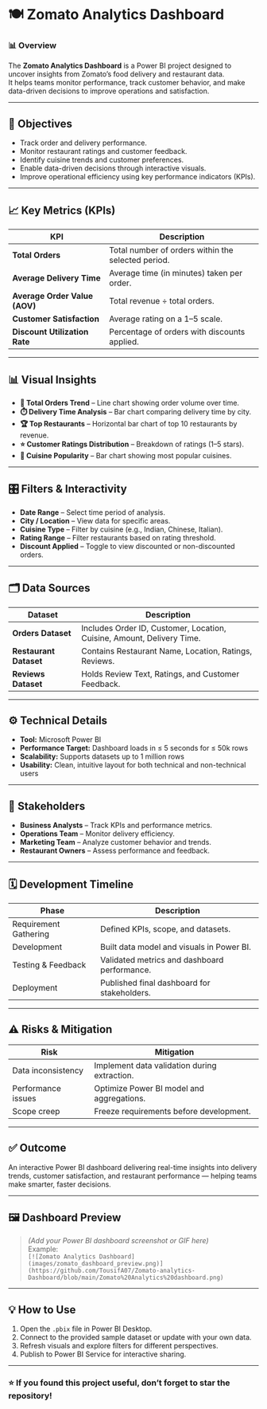 # 🍽️ Zomato Analytics Dashboard  

### 📊 Overview  
The **Zomato Analytics Dashboard** is a Power BI project designed to uncover insights from Zomato’s food delivery and restaurant data.  
It helps teams monitor performance, track customer behavior, and make data-driven decisions to improve operations and satisfaction.  

---

## 🎯 Objectives  
- Track order and delivery performance.  
- Monitor restaurant ratings and customer feedback.  
- Identify cuisine trends and customer preferences.  
- Enable data-driven decisions through interactive visuals.  
- Improve operational efficiency using key performance indicators (KPIs).  

---

## 📈 Key Metrics (KPIs)

| KPI | Description |
|------|-------------|
| **Total Orders** | Total number of orders within the selected period. |
| **Average Delivery Time** | Average time (in minutes) taken per order. |
| **Average Order Value (AOV)** | Total revenue ÷ total orders. |
| **Customer Satisfaction** | Average rating on a 1–5 scale. |
| **Discount Utilization Rate** | Percentage of orders with discounts applied. |

---

## 📊 Visual Insights  

- **📆 Total Orders Trend** – Line chart showing order volume over time.  
- **⏱️ Delivery Time Analysis** – Bar chart comparing delivery time by city.  
- **🏆 Top Restaurants** – Horizontal bar chart of top 10 restaurants by revenue.  
- **⭐ Customer Ratings Distribution** – Breakdown of ratings (1–5 stars).  
- **🍛 Cuisine Popularity** – Bar chart showing most popular cuisines.  

---

## 🎛️ Filters & Interactivity  

- **Date Range** – Select time period of analysis.  
- **City / Location** – View data for specific areas.  
- **Cuisine Type** – Filter by cuisine (e.g., Indian, Chinese, Italian).  
- **Rating Range** – Filter restaurants based on rating threshold.  
- **Discount Applied** – Toggle to view discounted or non-discounted orders.  

---

## 🗂️ Data Sources  

| Dataset | Description |
|----------|-------------|
| **Orders Dataset** | Includes Order ID, Customer, Location, Cuisine, Amount, Delivery Time. |
| **Restaurant Dataset** | Contains Restaurant Name, Location, Ratings, Reviews. |
| **Reviews Dataset** | Holds Review Text, Ratings, and Customer Feedback. |

---

## ⚙️ Technical Details  
- **Tool:** Microsoft Power BI  
- **Performance Target:** Dashboard loads in ≤ 5 seconds for ≤ 50k rows  
- **Scalability:** Supports datasets up to 1 million rows  
- **Usability:** Clean, intuitive layout for both technical and non-technical users  

---

## 👥 Stakeholders  
- **Business Analysts** – Track KPIs and performance metrics.  
- **Operations Team** – Monitor delivery efficiency.  
- **Marketing Team** – Analyze customer behavior and trends.  
- **Restaurant Owners** – Assess performance and feedback.  

---

## 🗓️ Development Timeline  

| Phase | Description |
|--------|-------------|
| Requirement Gathering | Defined KPIs, scope, and datasets. |
| Development | Built data model and visuals in Power BI. |
| Testing & Feedback | Validated metrics and dashboard performance. |
| Deployment | Published final dashboard for stakeholders. |

---

## ⚠️ Risks & Mitigation  

| Risk | Mitigation |
|------|-------------|
| Data inconsistency | Implement data validation during extraction. |
| Performance issues | Optimize Power BI model and aggregations. |
| Scope creep | Freeze requirements before development. |

---

## ✅ Outcome  
An interactive Power BI dashboard delivering real-time insights into delivery trends, customer satisfaction, and restaurant performance — helping teams make smarter, faster decisions.  

---

## 🖼️ Dashboard Preview  
> *(Add your Power BI dashboard screenshot or GIF here)*  
> Example:  
> `[![Zomato Analytics Dashboard](images/zomato_dashboard_preview.png)](https://github.com/TousifA07/Zomato-analytics-Dashboard/blob/main/Zomato%20Analytics%20dashboard.png)`  

---

## 💡 How to Use  
1. Open the `.pbix` file in Power BI Desktop.  
2. Connect to the provided sample dataset or update with your own data.  
3. Refresh visuals and explore filters for different perspectives.  
4. Publish to Power BI Service for interactive sharing.  

---

### ⭐ If you found this project useful, don’t forget to star the repository!

